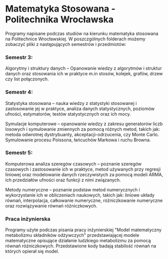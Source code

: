 # Matematyka Stosowana - Politechnika Wrocławska

Programy napisane podczas studiów na kierunku matematyka stosowana na Politechnice Wrocławskiej. W poszczgólnych folderach możemy zobaczyć pliki z następujących semestrów i przedmiotów:

### Semestr 3:

Algorytmy i struktury danych – Opanowanie wiedzy z algorytmów i struktur danych oraz stosowania ich w praktyce m.in stosów, kolejek, grafów, drzew czy list połączonych.

### Semestr 4:

Statystyka stosowana – nauka wiedzy z statystyki stosowanej i zastosowanie jej w praktyce, analiza danych statystycznych, poziomów ufności, estymatorów, testów statystycznych oraz ich mocy.

Symulacje komputerowe – opanowanie wiedzy z zakresu generatorów liczb losowych i symulowanie zmiennych za pomocą różnych metod, takich jak: metoda odwrotnej dystrybuanty, akceptacji-odrzucenia, czy Monte Carlo. Symulowanie procesu Poissona, łańcuchów Markowa i ruchu Browna.

### Semestr 5:

Komputerowa analiza szeregów czasowych – poznanie szeregów czasowych i zastosowanie ich w praktyce, metod używanych przy regresji liniowej oraz modelowanie danych rzeczywistych za pomocą modeli ARMA, ich przedziałów ufności oraz funkcji z nimi związanych.

Metody numeryczne – poznanie podstaw metod numerycznych i wykorzystanie ich w obliczeniach naukowych, takich jak: liniowe układy równań, interpolacja, całkowanie numeryczne, różniczkowanie numeryczne oraz rozwiązywanie równań różniczkowych.

### Praca inżynierska

Programy użyte podczas pisania pracy inżynierskiej "Model matematyczny metabolizmu składników odżywczych" przedstawiającej modele matematyczne opisujące działanie ludzkiego metabolizmu za pomocą równań różniczkowych. Przedstawione kody badają stabilość równań na których opierał się model.
